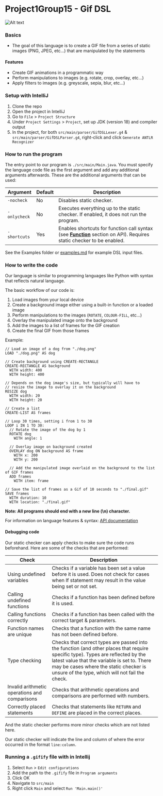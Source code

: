 # Project1Group15 - Gif DSL

![Alt text](https://media0.giphy.com/media/o7nouq5RZguiuWZv0Y/giphy.gif?cid=790b7611d751fe8e3133a02a6ec9319cadbddb3a4700fe7d&rid=giphy.gif&ct=g)

### Basics
- The goal of this language is to create a GIF file from a series of static images (PNG, JPEG, etc...) that are manipulated by the statements

#### Features
- Create GIF animations in a programmatic way
- Perform manipulations to images (e.g. rotate, crop, overlay, etc...)
- Apply filters to images (e.g. greyscale, sepia, blur, etc...)

### Setup with IntelliJ
1. Clone the repo
2. Open the project in IntelliJ
3. Go to `File` > `Project Structure`
4. Under `Project Settings` > `Project`, set up JDK (version 18) and compiler output
5. In the project, for both `src/main/parser/GifDSLLexer.g4` & `src/main/parser/GifDSLParser.g4`, right-click and click `Generate ANTLR Recognizer`

### How to run the program
The entry point to our program is `./src/main/Main.java`. You must specify the language code file as the first argument and add any additional arguments afterwards. These are the additional arguments that can be used:

| Argument     | Default | Description                                                                                                                                                |
|--------------|---------|------------------------------------------------------------------------------------------------------------------------------------------------------------|
| `-nocheck`   | No      | Disables static checker.                                                                                                                                   |
| `-onlycheck` | No      | Executes everything up to the static checker. If enabled, it does not run the program.                                                                     |
| `-shortcuts` | Yes     | Enables shortcuts for function call syntax (see [**Function**](../main/documentation.md#functions) section on API). Requires static checker to be enabled. |

See the Examples folder or [examples.md](examples.md) for example DSL input files.

### How to write the code
Our language is similar to programming languages like Python with syntax that reflects natural language.

The basic workflow of our code is:
1. Load images from your local device
2. Create a background image either using a built-in function or a loaded image
3. Perform manipulations to the images (`ROTATE`, `COLOUR-FILL`, etc...)
4. Overlay the manipulated image onto the background
5. Add the images to a list of frames for the GIF creation
6. Create the final GIF from those frames

Example:
```
// Load an image of a dog from "./dog.png"
LOAD "./dog.png" AS dog

// Create background using CREATE-RECTANGLE
CREATE-RECTANGLE AS background
  WITH width: 400
  WITH height: 400

// Depends on the dog image's size, but typically will have to
// resize the image to overlay it on the background
RESIZE dog
  WITH width: 20
  WITH height: 20

// Create a list
CREATE-LIST AS frames

// Loop 30 times, setting i from 1 to 30
LOOP i IN 1 TO 30:
  // Rotate the image of the dog by 1
  ROTATE dog
    WITH angle: 1

  // Overlay image on background created
  OVERLAY dog ON background AS frame
    WITH x: 200
    WITH y: 200

  // Add the manipulated image overlaid on the background to the list of GIF frames
  ADD frames
    WITH item: frame

// Save the list of frames as a Gif of 10 seconds to "./final.gif"
SAVE frames
  WITH duration: 10
  WITH location: "./final.gif"
```

****Note**: All programs should end with a new line (\n) character.**

For information on language features & syntax: [API documentation](../main/documentation.md)

#### Debugging code
Our static checker can apply checks to make sure the code runs beforehand. Here are some of the checks that are performed:

| Check                                         | Description                                                                                                                                                                                                                                                                  |
|-----------------------------------------------|------------------------------------------------------------------------------------------------------------------------------------------------------------------------------------------------------------------------------------------------------------------------------|
| Using undefined variables                     | Checks if a variable has been set a value before it is used. Does not check for cases when If statement may result in the value being set or not set.                                                                                                                        |
| Calling undefined functions                   | Checks if a function has been defined before it is used.                                                                                                                                                                                                                     |
| Calling functions correctly                   | Checks if a function has been called with the correct target & parameters.                                                                                                                                                                                                   |
| Function names are unique                     | Checks that a function with the same name has not been defined before.                                                                                                                                                                                                       |
| Type checking                                 | Checks that correct types are passed into the function (and other places that require specific type). Types are reflected by the latest value that the variable is set to. There may be cases where the static checker is unsure of the type, which will not fail the check. |
| Invalid arithmetic operations and comparisons | Checks that arithmetic operations and comparisons are performed with numbers.                                                                                                                                                                                                |
| Correctly placed statements                   | Checks that statements like `RETURN` and `DEFINE` are placed in the correct places.                                                                                                                                                                                          |

And the static checker performs more minor checks which are not listed here.

Our static checker will indicate the line and column of where the error occurred in the format `line:column`.

### Running a `.gifify` file with in Intellij
1. Select `Run` > `Edit configurations`
2. Add the path to the `.gifify` file in `Program arguments`
3. Click OK
4. Navigate to `src/main`
5. Right click `Main` and select `Run 'Main.main()'`
